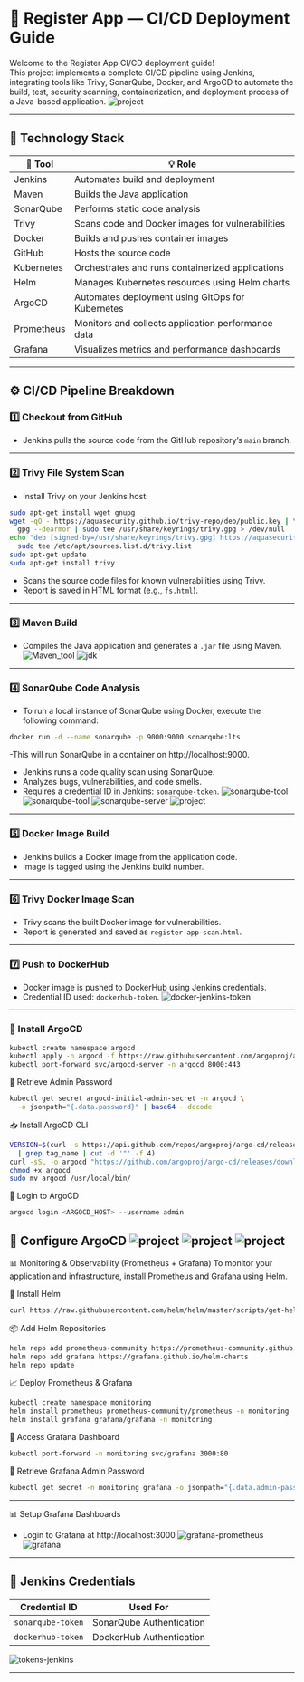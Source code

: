 # 🚀 Register App — CI/CD Deployment Guide

Welcome to the Register App CI/CD deployment guide!  
This project implements a complete CI/CD pipeline using Jenkins, integrating tools like Trivy, SonarQube, Docker, and ArgoCD to automate the build, test, security scanning, containerization, and deployment process of a Java-based application.
![project](imgs/fullproject.gif)

---

## 🧱 Technology Stack

| 🔧 Tool     | 💡 Role                                     |
|------------|----------------------------------------------|
| Jenkins    | Automates build and deployment               |
| Maven      | Builds the Java application                  |
| SonarQube  | Performs static code analysis                |
| Trivy      | Scans code and Docker images for vulnerabilities |
| Docker     | Builds and pushes container images           |
| GitHub     | Hosts the source code                        |
| Kubernetes | Orchestrates and runs containerized applications    |
| Helm       | Manages Kubernetes resources using Helm charts      |
| ArgoCD     | Automates deployment using GitOps for Kubernetes    |
| Prometheus | Monitors and collects application performance data  |
| Grafana    | Visualizes metrics and performance dashboards       |

---

## ⚙️ CI/CD Pipeline Breakdown

### 1️⃣ Checkout from GitHub
- Jenkins pulls the source code from the GitHub repository’s `main` branch.

---

### 2️⃣ Trivy File System Scan
- Install Trivy on your Jenkins host:
```bash
sudo apt-get install wget gnupg
wget -qO - https://aquasecurity.github.io/trivy-repo/deb/public.key | \
  gpg --dearmor | sudo tee /usr/share/keyrings/trivy.gpg > /dev/null
echo "deb [signed-by=/usr/share/keyrings/trivy.gpg] https://aquasecurity.github.io/trivy-repo/deb generic main" | \
  sudo tee /etc/apt/sources.list.d/trivy.list
sudo apt-get update
sudo apt-get install trivy
```
- Scans the source code files for known vulnerabilities using Trivy.
- Report is saved in HTML format (e.g., `fs.html`).

---

### 3️⃣ Maven Build
- Compiles the Java application and generates a `.jar` file using Maven.
  ![Maven_tool](imgs/Maven_tool.PNG)
  ![jdk](imgs/jdk8-tool.PNG)

---

### 4️⃣ SonarQube Code Analysis
- To run a local instance of SonarQube using Docker, execute the following command:
```bash
docker run -d --name sonarqube -p 9000:9000 sonarqube:lts
```
 -This will run SonarQube in a container on http://localhost:9000.
- Jenkins runs a code quality scan using SonarQube.
- Analyzes bugs, vulnerabilities, and code smells.
- Requires a credential ID in Jenkins: `sonarqube-token`.
![sonarqube-tool](imgs/jenkins-img.PNG)
![sonarqube-tool](imgs/sonarqube-scanner-tool.PNG)
![sonarqube-server](imgs/sonarqube-server-tool.PNG)
![project](imgs/sonar-jenkinstoken-img.PNG)

---

### 5️⃣ Docker Image Build
- Jenkins builds a Docker image from the application code.
- Image is tagged using the Jenkins build number.

---

### 6️⃣ Trivy Docker Image Scan
- Trivy scans the built Docker image for vulnerabilities.
- Report is generated and saved as `register-app-scan.html`.

---

### 7️⃣ Push to DockerHub
- Docker image is pushed to DockerHub using Jenkins credentials.
- Credential ID used: `dockerhub-token`.
![docker-jenkins-token](imgs/docker-jenkins-token.PNG)

---

### 🧱 Install ArgoCD
```bash
kubectl create namespace argocd
kubectl apply -n argocd -f https://raw.githubusercontent.com/argoproj/argo-cd/stable/manifests/install.yaml
kubectl port-forward svc/argocd-server -n argocd 8000:443
```
🔐 Retrieve Admin Password
```bash
kubectl get secret argocd-initial-admin-secret -n argocd \
  -o jsonpath="{.data.password}" | base64 --decode
```
📥 Install ArgoCD CLI
```bash
VERSION=$(curl -s https://api.github.com/repos/argoproj/argo-cd/releases/latest \
  | grep tag_name | cut -d '"' -f 4)
curl -sSL -o argocd "https://github.com/argoproj/argo-cd/releases/download/$VERSION/argocd-linux-amd64"
chmod +x argocd
sudo mv argocd /usr/local/bin/
```
🔑 Login to ArgoCD
```bash
argocd login <ARGOCD_HOST> --username admin
```
🔧 Configure ArgoCD
![project](imgs/argo-app.PNG)
![project](imgs/argo-app1.PNG)
![project](imgs/argo-git.PNG)
---

📊 Monitoring & Observability (Prometheus + Grafana)
To monitor your application and infrastructure, install Prometheus and Grafana using Helm.

🚀 Install Helm
```bash
curl https://raw.githubusercontent.com/helm/helm/master/scripts/get-helm-3 | bash
```
📦 Add Helm Repositories
```bash
helm repo add prometheus-community https://prometheus-community.github.io/helm-charts
helm repo add grafana https://grafana.github.io/helm-charts
helm repo update
```
📈 Deploy Prometheus & Grafana
```bash
kubectl create namespace monitoring
helm install prometheus prometheus-community/prometheus -n monitoring
helm install grafana grafana/grafana -n monitoring
```
🔌 Access Grafana Dashboard
```bash
kubectl port-forward -n monitoring svc/grafana 3000:80
```
🔐 Retrieve Grafana Admin Password
```bash
kubectl get secret -n monitoring grafana -o jsonpath="{.data.admin-password}" | base64 --decode
```
---
📊 Setup Grafana Dashboards
- Login to Grafana at http://localhost:3000
![grafana-prometheus](imgs/grafana-prometheus.PNG)
![grafana](imgs/grafana-dashboard.PNG)

---

## 🔐 Jenkins Credentials

| Credential ID       | Used For               |
|---------------------|------------------------|
| `sonarqube-token`   | SonarQube Authentication |
| `dockerhub-token`   | DockerHub Authentication |

![tokens-jenkins](imgs/tokens-jenkins.PNG)



---
